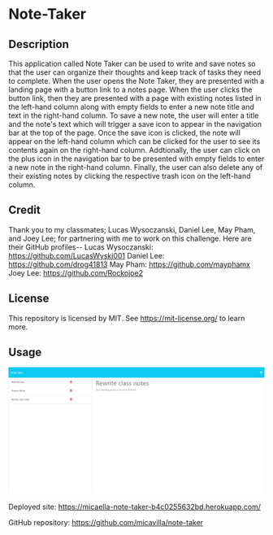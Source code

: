 # Note-Taker

## Description
This application called Note Taker can be used to write and save notes so that the user can organize their thoughts and keep track of tasks they need to complete. When the user opens the Note Taker, they are presented with a landing page with a button link to a notes page. When the user clicks the button link, then they are presented with a page with existing notes listed in the left-hand column along with empty fields to enter a new note title and text in the right-hand column. To save a new note, the user will enter a title and the note's text which will trigger a save icon to appear in the navigation bar at the top of the page. Once the save icon is clicked, the note will appear on the left-hand column which can be clicked for the user to see its contents again on the right-hand column. Addtionally, the user can click on the plus icon in the navigation bar to be presented with empty fields to enter a new note in the right-hand column. Finally, the user can also delete any of their existing notes by clicking the respective trash icon on the left-hand column.

## Credit
Thank you to my classmates; Lucas Wysoczanski, Daniel Lee, May Pham, and Joey Lee; for partnering with me to work on this challenge. Here are their GitHub profiles-- 
Lucas Wysoczanski: https://github.com/LucasWyski001 
Daniel Lee: https://github.com/drog41813 
May Pham: https://github.com/mayphamx
Joey Lee: https://github.com/Rockojoe2

## License
This repository is licensed by MIT. See https://mit-license.org/ to learn more.

## Usage
![Note Taker Screenshot](note-taker-screenshot.png)

Deployed site: https://micaella-note-taker-b4c0255632bd.herokuapp.com/

GitHub repository: https://github.com/micavilla/note-taker